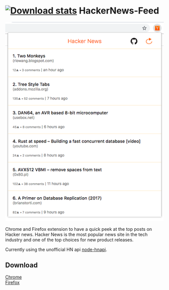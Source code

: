 [![Download stats](https://img.shields.io/badge/downloads-3000%2B-green.svg?style=flat-square)]()
HackerNews-Feed
===============
  
![Home Screen](screenshot.png)   
  
Chrome and Firefox extension to have a quick peek at the top posts on Hacker news. Hacker News is the most popular news site in the tech industry and one of the top choices for new product releases.    
  
Currently using the unofficial HN api [node-hnapi](http://node-hnapi.herokuapp.com/).  

## Download
[Chrome](https://chrome.google.com/webstore/detail/hackernewsfeed/gnbcehahhollgehdncegnjcoflocfghb)  
[Firefox](https://addons.mozilla.org/en-US/firefox/addon/hackernews-feed/)
